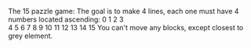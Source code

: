 The 15 pazzle game: 
      The goal is to make 4 lines, each one must have 4 numbers located ascending:
      0  1  2  3 <br>
      4  5  6  7
      8  9  10 11
      12 13 14 15
      You can't move any blocks, except closest to grey element.
